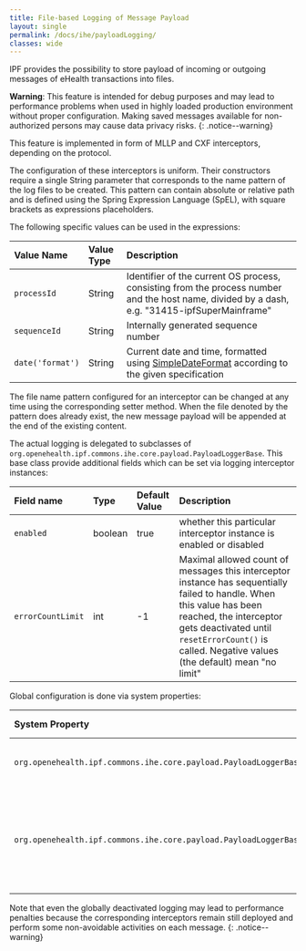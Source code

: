 ```yaml
---
title: File-based Logging of Message Payload
layout: single
permalink: /docs/ihe/payloadLogging/
classes: wide
---
```



IPF provides the possibility to store payload of incoming or outgoing messages of eHealth transactions into files.

**Warning**:
This feature is intended for debug purposes and may lead to performance problems when used in highly loaded production environment without proper configuration.
Making saved messages available for non-authorized persons may cause data privacy risks.
{: .notice--warning}

This feature is implemented in form of MLLP and CXF interceptors, depending on the protocol. 

The configuration of these interceptors is uniform. Their constructors require a single String parameter that corresponds to the name pattern 
of the log files to be created. This pattern can contain absolute or relative path and is defined using the Spring Expression Language (SpEL), 
with square brackets as expressions placeholders. 

The following specific values can be used in the expressions:

| Value Name          | Value Type | Description |
|:--------------------|:-----------|:----------------------------------------------------------------|
| `processId`         | String     | Identifier of the current OS process, consisting from the process number and the host name, divided by a dash, e.g. "31415-ipfSuperMainframe" |
| `sequenceId`        | String     | Internally generated sequence number |
| `date('format')`    | String     | Current date and time, formatted using [SimpleDateFormat](https://docs.oracle.com/javase/8/docs/api/java/text/SimpleDateFormat.html) according to the given specification |

The file name pattern configured for an interceptor can be changed at any time using the corresponding setter method. 
When the file denoted by the pattern does already exist, the new message payload will be appended at the end of the existing content.

The actual logging is delegated to subclasses of `org.openehealth.ipf.commons.ihe.core.payload.PayloadLoggerBase`. This base class provide
additional fields which can be set via logging interceptor instances:

| Field name          | Type            | Default Value   | Description                                                                    |
|:--------------------|:----------------|:----------------|:-------------------------------------------------------------------------------|
| `enabled`           | boolean         | true            | whether this particular interceptor instance is enabled or disabled | 
| `errorCountLimit`   | int             | -1              | Maximal allowed count of messages this interceptor instance has sequentially failed to handle. When this value has been reached, the interceptor gets deactivated until `resetErrorCount()` is called. Negative values (the default) mean "no limit" |

Global configuration is done via system properties:

| System Property                                                            | Type            | Default Value    | Description                                         |
|:---------------------------------------------------------------------------|:----------------|:-----------------|:----------------------------------------------------|
| `org.openehealth.ipf.commons.ihe.core.payload.PayloadLoggerBase.DISABLED`  | boolean         | true             | globally enable/disable logging of payload          | 
| `org.openehealth.ipf.commons.ihe.core.payload.PayloadLoggerBase.CONSOLE`   | boolean         | false            | whether message payload will be written using regular Java logging mechanisms instead of custom files         | 


Note that even the globally deactivated logging may lead to performance penalties because the corresponding interceptors remain still deployed 
and perform some non-avoidable activities on each message.
{: .notice--warning}
